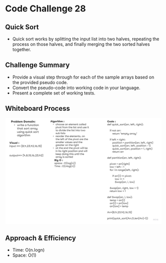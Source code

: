 # Code Challenge 28

## Quick Sort
  * Quick sort works by splitting the input list into two halves, repeating the process on those halves, and finally merging the two sorted halves together.

## Challenge Summary
  * Provide a visual step through for each of the sample arrays based on the provided pseudo code.
  * Convert the pseudo-code into working code in your language.
  * Present a complete set of working tests.

## Whiteboard Process
<img src="Untitled (14).jpg">

## Approach & Efficiency
  * Time: O(n.logn)
  * Space: O(1)

